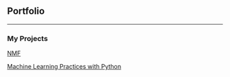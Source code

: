 ## Portfolio

---

### My Projects

<a href="https://vasighiz.github.io/TDMnewspapers-NMF" target="_blank">NMF</a>


<a href="https://github.com/vasighiz/COMP8967-1-R-2022S-Internship-Project-I/blob/main/COMP8967_1_R_2022S_Internship_Projectt_I.ipynb" target="_blank">Machine Learning Practices with Python</a>



<!--[Project 2 Title](/pdf/sample_presentation.pdf)--!>


<!--
### Category Name 2

- [Project 1 Title](http://example.com/)
- [Project 2 Title](http://example.com/)
- [Project 3 Title](http://example.com/)
- [Project 4 Title](http://example.com/)
- [Project 5 Title](http://example.com/)

---




---
<p style="font-size:11px">Page template forked from <a href="https://github.com/evanca/quick-portfolio">evanca</a></p> --!>
<!-- Remove above link if you don't want to attibute -->

